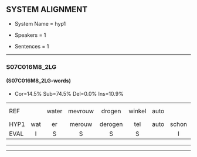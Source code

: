 
## SYSTEM ALIGNMENT

- System Name = hyp1

- Speakers = 1

- Sentences = 1

---

### S07C016M8_2LG

#### (S07C016M8_2LG-words)

- Cor=14.5%	Sub=74.5%	Del=0.0%	Ins=10.9%

|  |  |  |  |  |  |  |  |  |  |  |  |  |  |  |  |  |  |  |  |  |  |  |  |  |  |  |  |  |  |  |  |  |  |  |  |  |  |  |  |  |  |  |  |  |  |  |  |  |  |  |  |  |  |  |  |
|:--- |:---:|:---:|:---:|:---:|:---:|:---:|:---:|:---:|:---:|:---:|:---:|:---:|:---:|:---:|:---:|:---:|:---:|:---:|:---:|:---:|:---:|:---:|:---:|:---:|:---:|:---:|:---:|:---:|:---:|:---:|:---:|:---:|:---:|:---:|:---:|:---:|:---:|:---:|:---:|:---:|:---:|:---:|:---:|:---:|:---:|:---:|:---:|:---:|:---:|:---:|:---:|:---:|:---:|:---:|:---:|
| REF |  | water | mevrouw | drogen | winkel | auto |  | schouders | verhaal | koning | moeilijk | speelplaats | drinken*(draaien) | * | hoofdpijn | * | * | regen | vliegtuig | stoppen | opnieuw | gooien | sneeuwen | moeder |  |  |  | liedje | potlood | fietsbel | vinger | dichtbij*(dichter) | dichtbij | meisje | chauffeur | * | muziek | waarom | scheuren | lawaai | lawaai | zwemmen | vuurwerk | * | appel | cola | * | cola | kussen | eerste*(eerst) | circus | kleuren | voetbal |  | vlinder |
| HYP1 | wat | er | merouw | derogen | tel | auto | schon | der | verhaal | komnin | golijk | speel | laat | drain | en | hootblaen | us | vrijgen | liegtuig | stopel | opnieuw | hoeien | sneeuwen | moeder | lx | te | petlut | fiet | bel | fna | dig | dar | di | demesje | ha | voor | nuzik | waarom | scheuren | lanu | lawai | xwenmen | vuren | werk | apel | kol | col | kursen | eerst | kikt | dus | geuren | voetbal | lilin | der |
| EVAL | I | S | S | S | S |  | I | S |  | S | S | S | S | S | S | S | S | S | S | S |  | S |  |  | I | I | I | S | S | S | S | S | S | S | S | S | S |  |  | S | S | S | S | S | S | S | S | S | S | S | S | S |  | I | S |
---

---
